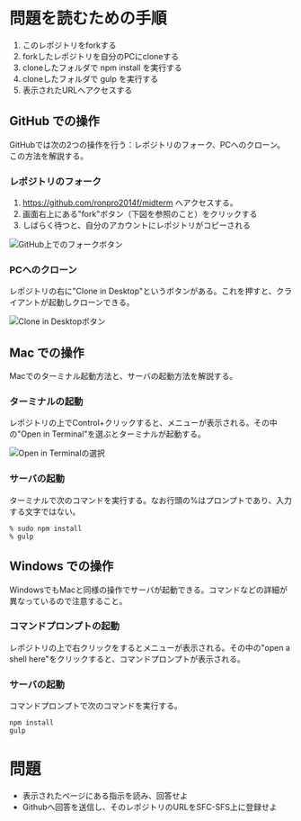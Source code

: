 # 問題を読むための手順

1. このレポジトリをforkする
2. forkしたレポジトリを自分のPCにcloneする
3. cloneしたフォルダで npm install を実行する
4. cloneしたフォルダで gulp を実行する
5. 表示されたURLへアクセスする

## GitHub での操作

GitHubでは次の2つの操作を行う：レポジトリのフォーク、PCへのクローン。この方法を解説する。

### レポジトリのフォーク

1. https://github.com/ronpro2014f/midterm へアクセスする。
2. 画面右上にある"fork"ボタン（下図を参照のこと）をクリックする
3. しばらく待つと、自分のアカウントにレポジトリがコピーされる

![GitHub上でのフォークボタン](https://github.com/ronpro2014f/midterm/raw/master/images/fork.png)

### PCへのクローン

レポジトリの右に"Clone in Desktop"というボタンがある。これを押すと、クライアントが起動しクローンできる。

![Clone in Desktopボタン](https://github.com/ronpro2014f/midterm/raw/master/images/clone.png)

## Mac での操作

Macでのターミナル起動方法と、サーバの起動方法を解説する。

### ターミナルの起動

レポジトリの上でControl+クリックすると、メニューが表示される。その中の"Open in Terminal"を選ぶとターミナルが起動する。

![Open in Terminalの選択](https://github.com/ronpro2014f/midterm/raw/master/images/open-teminal-in-mac.png)

### サーバの起動

ターミナルで次のコマンドを実行する。なお行頭の%はプロンプトであり、入力する文字ではない。

    % sudo npm install
    % gulp

## Windows での操作

WindowsでもMacと同様の操作でサーバが起動できる。コマンドなどの詳細が異なっているので注意すること。

### コマンドプロンプトの起動

レポジトリの上で右クリックをするとメニューが表示される。その中の"open a shell here"をクリックすると、コマンドプロンプトが表示される。

### サーバの起動

コマンドプロンプトで次のコマンドを実行する。

    npm install
    gulp

# 問題

* 表示されたページにある指示を読み、回答せよ
* Githubへ回答を送信し、そのレポジトリのURLをSFC-SFS上に登録せよ





